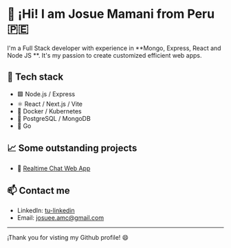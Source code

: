 # 👋 ¡Hi! I am Josue Mamani from Peru 🇵🇪

I'm a Full Stack developer with experience in **Mongo, Express, React and Node JS **. It's my passion to create customized efficient web apps.

## 🚀 Tech stack
- 🟩 Node.js / Express
- ⚛️ React / Next.js / Vite
- 🐳 Docker / Kubernetes
- 🐘 PostgreSQL / MongoDB
- 🚀 Go

## 📈 Some outstanding projects
- 💬 [Realtime Chat Web App](https://github.com/meeighteen/chat-app)

## 📫 Contact me
- LinkedIn: [tu-linkedin](https://www.linkedin.com/in/josuemamani)
- Email: josuee.amc@gmail.com

---

¡Thank you for visting my Github profile! 😄
